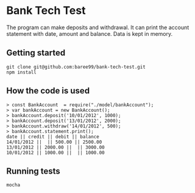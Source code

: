 # Bank Tech Test

The program can make deposits and withdrawal. It can print the account statement with date, amount and balance.
Data is kept in memory.

## Getting started

```
git clone git@github.com:baree99/bank-tech-test.git
npm install
```

## How the code is used

```
> const BankAccount  = require("./model/bankAccount");
> var bankAccount = new BankAccount();
> bankAccount.deposit('10/01/2012', 1000);
> bankAccount.deposit('13/01/2012', 2000);
> bankAccount.withdraw('14/01/2012', 500);
> bankAccount.statement.print();
date || credit || debit || balance
14/01/2012 ||  || 500.00 || 2500.00
13/01/2012 || 2000.00 ||  || 3000.00
10/01/2012 || 1000.00 ||  || 1000.00
```


## Running tests

`mocha`
